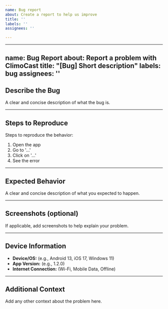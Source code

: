 ```yaml
---
name: Bug report
about: Create a report to help us improve
title: ''
labels: ''
assignees: ''

---
```


---
name: Bug Report
about: Report a problem with ClimoCast
title: "[Bug] Short description"
labels: bug
assignees: ''
---

## Describe the Bug
A clear and concise description of what the bug is.

---

## Steps to Reproduce
Steps to reproduce the behavior:
1. Open the app
2. Go to '...'
3. Click on '...'
4. See the error

---

## Expected Behavior
A clear and concise description of what you expected to happen.

---

## Screenshots (optional)
If applicable, add screenshots to help explain your problem.

---

## Device Information
- **Device/OS:** (e.g., Android 13, iOS 17, Windows 11)
- **App Version:** (e.g., 1.2.0)
- **Internet Connection:** (Wi-Fi, Mobile Data, Offline)

---

## Additional Context
Add any other context about the problem here.
